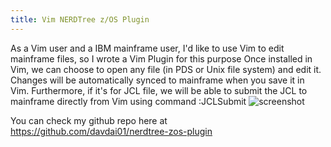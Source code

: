 ```yaml
---
title: Vim NERDTree z/OS Plugin
---
```

As a Vim user and a IBM mainframe user, I'd like to use Vim to edit mainframe files,
so I wrote a Vim Plugin for this purpose
Once installed in Vim, we can choose to open any file (in PDS or Unix file
system) and edit it. Changes will be automatically synced to mainframe when you
save it in Vim. Furthermore, if it's for JCL file, we will be able to submit the
JCL to mainframe directly from Vim using command :JCLSubmit
![screenshot]({{site.url}}/images/vim-nerdtree-zos-screenshot.jpg) 

You can check my github repo here at https://github.com/davdai01/nerdtree-zos-plugin
